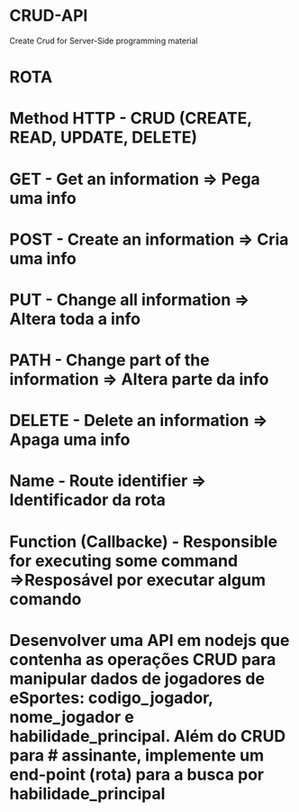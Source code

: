 # CRUD-API
 Create Crud for Server-Side programming material
# ROTA
#        Method HTTP - CRUD (CREATE, READ, UPDATE, DELETE)
#           GET - Get an information => Pega uma info
#           POST - Create an information => Cria uma info
#           PUT - Change all information => Altera toda a info 
#           PATH - Change part of the information => Altera parte da info
#           DELETE - Delete an information => Apaga uma info 
#        
#       Name - Route identifier => Identificador da rota 
#
#  Function (Callbacke) - Responsible for executing some command =>Resposável por executar algum comando
# Desenvolver uma API em nodejs que contenha as operações CRUD para manipular dados de jogadores de eSportes: codigo_jogador, nome_jogador e habilidade_principal. Além do CRUD para #  assinante, implemente um end-point (rota) para a busca por habilidade_principal
